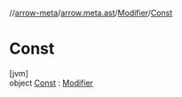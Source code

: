 //[arrow-meta](../../../../index.md)/[arrow.meta.ast](../../index.md)/[Modifier](../index.md)/[Const](index.md)

# Const

[jvm]\
object [Const](index.md) : [Modifier](../index.md)

